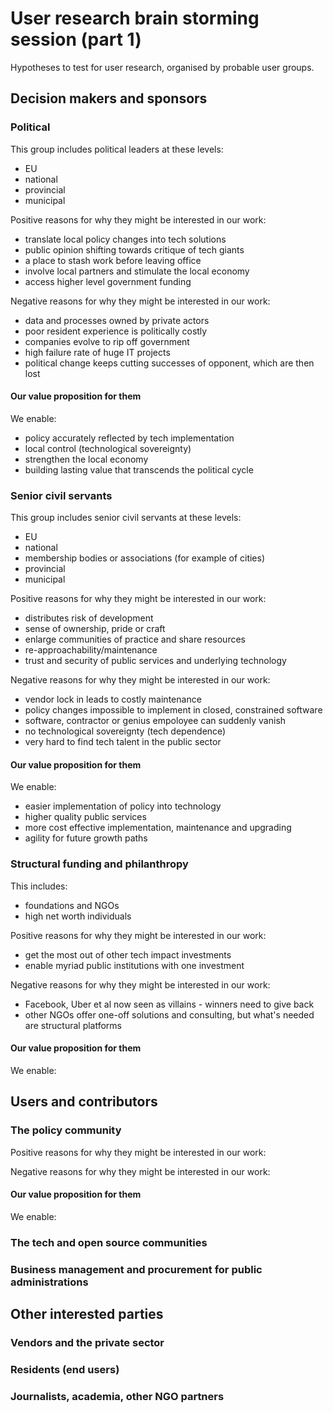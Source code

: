 # User research brain storming session (part 1)

Hypotheses to test for user research, organised by probable user groups.

## Decision makers and sponsors

### Political

This group includes political leaders at these levels:

- EU 
- national
- provincial  
- municipal

Positive reasons for why they might be interested in our work:
+ translate local policy changes into tech solutions
+ public opinion shifting towards critique of tech giants
+ a place to stash work before leaving office
+ involve local partners and stimulate the local economy
+ access higher level government funding
 
Negative reasons for why they might be interested in our work:
+ data and processes owned by private actors
+ poor resident experience is politically costly
+ companies evolve to rip off government
+ high failure rate of huge IT projects
+ political change keeps cutting successes of opponent, which are then lost

#### Our value proposition for them

We enable:
- policy accurately reflected by tech implementation
- local control (technological sovereignty)
- strengthen the local economy
- building lasting value that transcends the political cycle

### Senior civil servants

This group includes senior civil servants at these levels:
- EU 
- national
- membership bodies or associations (for example of cities)
- provincial  
- municipal

Positive reasons for why they might be interested in our work:
+ distributes risk of development
+ sense of ownership, pride or craft
+ enlarge communities of practice and share resources
+ re-approachability/maintenance
+ trust and security of public services and underlying technology

Negative reasons for why they might be interested in our work:
+ vendor lock in leads to costly maintenance
+ policy changes impossible to implement in closed, constrained software
+ software, contractor or genius empoloyee can suddenly vanish
+ no technological sovereignty (tech dependence)
+ very hard to find tech talent in the public sector

#### Our value proposition for them

We enable:

- easier implementation of policy into technology
- higher quality public services
- more cost effective implementation, maintenance and upgrading
- agility for future growth paths

### Structural funding and philanthropy

This includes:
+ foundations and NGOs
+ high net worth individuals

Positive reasons for why they might be interested in our work:

+ get the most out of other tech impact investments
+ enable myriad public institutions with one investment

Negative reasons for why they might be interested in our work:
+ Facebook, Uber et al now seen as villains - winners need to give back
+ other NGOs offer one-off solutions and consulting, but what's needed are structural platforms

#### Our value proposition for them
We enable:

## Users and contributors

### The policy community

Positive reasons for why they might be interested in our work:

Negative reasons for why they might be interested in our work:

#### Our value proposition for them
We enable:

### The tech and open source communities

### Business management and procurement for public administrations

## Other interested parties

### Vendors and the private sector
### Residents (end users)
### Journalists, academia, other NGO partners
